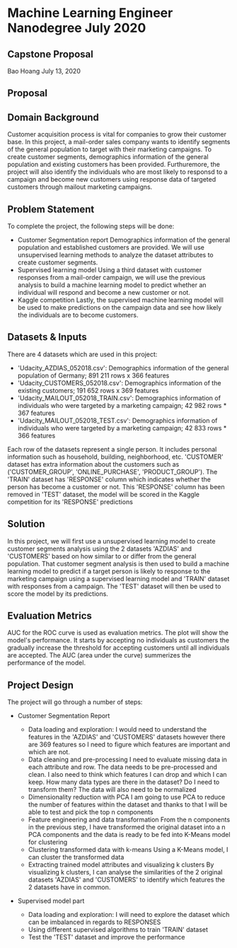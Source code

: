 # Machine Learning Engineer Nanodegree July 2020

## Capstone Proposal
Bao Hoang
July 13, 2020

## Proposal 

## Domain Background

Customer acquisition process is vital for companies to grow their customer base. In this project, a mail-order sales company wants to identify segments of the general population to target with their marketing campaigns. To create customer segments, demographics information of the general population and existing customers has been provided. Furthuremore, the project will also identify the individuals who are most likely to responsd to a campaign and become new customers using response data of targeted customers through mailout marketing campaigns.


## Problem Statement

To complete the project, the following steps will be done:
- Customer Segmentation report
    Demographics information of the general population and established customers are provided. We will use unsupervised learning methods to analyze the dataset attributes to create customer segments.
- Supervised learning model
    Using a third dataset with customer responses from a mail-order campaign, we will use the previous analysis to build a machine learning model to predict whether an individual will respond and become a new customer or not. 
- Kaggle competition
    Lastly, the supervised machine learning model will be used to make predictions on the campaign data and see how likely the individuals are to become customers.


## Datasets & Inputs

There are 4 datasets which are used in this project:

- 'Udacity_AZDIAS_052018.csv': Demographics information of the general population of Germany; 891 211 rows x 366 features
- 'Udacity_CUSTOMERS_052018.csv': Demographics information of the existing customers; 191 652 rows x 369 features 
- 'Udacity_MAILOUT_052018_TRAIN.csv': Demographics information of individuals who were targeted by a marketing campaign; 42 982 rows * 367 features
- 'Udacity_MAILOUT_052018_TEST.csv': Demographics information of individuals who were targeted by a marketing campaign; 42 833 rows * 366 features

Each row of the datasets represent a single person. It includes personal information such as household, building, neighborhood, etc. 'CUSTOMER' dataset has extra information about the customers such as ('CUSTOMER_GROUP', 'ONLINE_PURCHASE', 'PRODUCT_GROUP'). The 'TRAIN' dataset has 'RESPONSE' column which indicates whether the person has become a customer or not. This 'RESPONSE' column has been removed in 'TEST' dataset, the model will be scored in the Kaggle competition for its 'RESPONSE' predictions 


## Solution

In this project, we will first use a unsupervised learning model to create customer segments analysis using the 2 datasets 'AZDIAS' and 'CUSTOMERS' based on how similar to or differ from the general population. That customer segment analysis is then used to build a machine learning model to predict if a target person is likely to response to the marketing campaign using a supervised learning model and 'TRAIN' dataset with responses from a campaign. The 'TEST' dataset will then be used to score the model by its predictions. 

## Evaluation Metrics

AUC for the ROC curve is used as evaluation metrics. The plot will show the model's performance. It starts by accepting no individuals as customers the gradually increase the threshold for accepting customers until all individuals are accepted. The AUC (area under the curve) summerizes the performance of the model. 


## Project Design 

The project will go through a number of steps:

- Customer Segmentation Report
    - Data loading and exploration: 
        I would need to understand the features in the 'AZDIAS' and 'CUSTOMERS' datasets however there are 369 features so I need to figure which features are important and which are not. 
    - Data cleaning and pre-processing
        I need to evaluate missing data in each attribute and row. The data needs to be pre-processed and clean. 
        I also need to think which features I can drop and which I can keep. How many data types are there in the dataset? Do I need to transform them? 
        The data will also need to be normalized 
    - Dimensionality reduction with PCA
        I am going to use PCA to reduce the number of features within the dataset and thanks to that I will be able to test and pick the top n components 
    - Feature engineering and data transformation 
        From the n components in the previous step, I have transformed the original dataset into a n PCA components and the data is ready to be fed into K-Means model for clustering 
    - Clustering transformed data with k-means
        Using a K-Means model, I can cluster the transformed data 
    - Extracting trained model attributes and visualizing k clusters
        By visualizing k clusters, I can analyse the similarities of the 2 original datasets 'AZDIAS' and 'CUSTOMERS' to identify which features the 2 datasets have in common.

- Supervised model part
    - Data loading and exploration: 
        I will need to explore the dataset which can be imbalanced in regards to RESPONSES
    - Using different supervised algorithms to train 'TRAIN' dataset
    - Test the 'TEST' dataset and improve the performance
